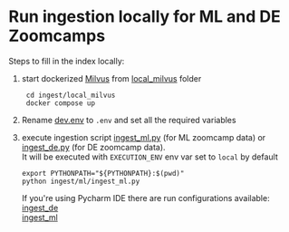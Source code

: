 # Run ingestion locally for ML and DE Zoomcamps

Steps to fill in the index locally:

1. start dockerized [Milvus](https://milvus.io/) from [local_milvus](local_milvus) folder
    ```shell
     cd ingest/local_milvus
     docker compose up    
    ```
   
1. Rename [dev.env](../dev.env) to `.env` and set all the required variables

1. execute ingestion script [ingest_ml.py](ml/ingest_ml.py) (for ML zoomcamp data) 
or [ingest_de.py](de/ingest_de.py) (for DE zoomcamp data).  
It will be executed with `EXECUTION_ENV` env var set to `local` by default
   ```shell
   export PYTHONPATH="${PYTHONPATH}:$(pwd)" 
   python ingest/ml/ingest_ml.py
   ```
   
   If you're using Pycharm IDE there are run configurations available:  
   [ingest_de](../.run/ingest_de.run.xml)  
   [ingest_ml](../.run/ingest_ml.run.xml)